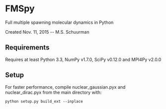 FMSpy
=====
Full multiple spawning molecular dynamics in Python

Created Nov. 11, 2015 -- M.S. Schuurman

Requirements
------------
Requires at least Python 3.3, NumPy v1.7.0, SciPy v0.12.0 and MPI4Py v2.0.0

Setup
-----
For faster performance, compile nuclear_gaussian.pyx and nuclear_dirac.pyx from the main directory with:
```
python setup.py build_ext --inplace
```

